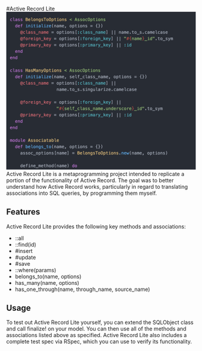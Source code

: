 #Active Record Lite
[![Screenshot](/doc/screenshot_new.png)](//github.com/phillipspc/ActiveRecordLite/)
Active Record Lite is a metaprogramming project intended to replicate a portion of the functionality of Active Record. The goal was to better understand how Active Record works, particularly in regard to translating associations into SQL queries, by programming them myself.

## Features
Active Record Lite provides the following key methods and associations:

- ::all
- ::find(id)
- #insert
- #update
- #save
- ::where(params)
- belongs_to(name, options)
- has_many(name, options)
- has_one_through(name, through_name, source_name)

## Usage
To test out Active Record Lite yourself, you can extend the SQLObject class and call finalize! on your model. You can then use all of the methods and associations listed above as specified. Active Record Lite also includes a complete test spec via RSpec, which you can use to verify its functionality.
